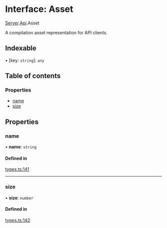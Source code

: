 # Interface: Asset

[Server](../modules/Server.md).[Api](../modules/Server.Api.md).Asset

A compilation asset representation for API clients.

## Indexable

▪ [key: `string`]: `any`

## Table of contents

### Properties

- [name](./Server.Api.Asset.md#name)
- [size](./Server.Api.Asset.md#size)

## Properties

### name

• **name**: `string`

#### Defined in

[types.ts:141](https://github.com/callstack/repack/blob/1d9a1bb/packages/dev-server/src/types.ts#L141)

___

### size

• **size**: `number`

#### Defined in

[types.ts:142](https://github.com/callstack/repack/blob/1d9a1bb/packages/dev-server/src/types.ts#L142)
